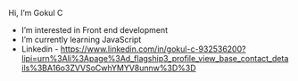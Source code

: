 Hi, I’m Gokul C
- I’m interested in Front end development
- I’m currently learning JavaScript
- Linkedin - https://www.linkedin.com/in/gokul-c-932536200?lipi=urn%3Ali%3Apage%3Ad_flagship3_profile_view_base_contact_details%3BA16o3ZVVSoCwhYMYV8unnw%3D%3D

<!---
GokulC49/GokulC49 is a ✨ special ✨ repository because its `README.md` (this file) appears on your GitHub profile.
You can click the Preview link to take a look at your changes.
--->
